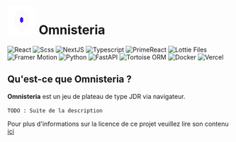 # ![Omnisteria Icon](assets/logow64x64.png) Omnisteria

![React](https://img.shields.io/badge/-React-61DAFB?logo=react&logoColor=white)
![Scss](https://img.shields.io/badge/-Scss-CC6699?logo=sass&logoColor=white)
![NextJS](https://img.shields.io/badge/-Next.js-000000?logo=next.js&logoColor=white)
![Typescript](https://img.shields.io/badge/-TypeScript-3178C6?logo=typescript&logoColor=white)
![PrimeReact](https://img.shields.io/badge/-PrimeReact-61DAFB?logo=react&logoColor=white)
![Lottie Files](https://img.shields.io/badge/-Lottie%20Files-009688)
![Framer Motion](https://img.shields.io/badge/-Framer%20Motion-0055FF?logo=framer&logoColor=white)
![Python](https://img.shields.io/badge/-Python-3776AB?logo=python&logoColor=white)
![FastAPI](https://img.shields.io/badge/-FastAPI-009688?logo=fastapi&logoColor=white)
![Tortoise ORM](https://img.shields.io/badge/-Tortoise%20ORM-FF4500)
![Docker](https://img.shields.io/badge/-Docker-2496ED?logo=docker&logoColor=white)
![Vercel](https://img.shields.io/badge/-Vercel-000000?logo=vercel&logoColor=white)

## Qu'est-ce que Omnisteria ?

**Omnisteria** est un jeu de plateau de type JDR via navigateur.

`TODO : Suite de la description`

Pour plus d'informations sur la licence de ce projet veuillez lire son contenu [ici](/LICENSE.txt)
